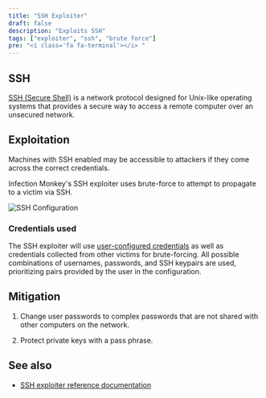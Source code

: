 ```yaml
---
title: "SSH Exploiter"
draft: false
description: "Exploits SSH"
tags: ["exploiter", "ssh", "brute force"]
pre: "<i class='fa fa-terminal'></i> "
---
```


## SSH

[SSH (Secure Shell)](https://en.wikipedia.org/wiki/Secure_Shell) is a network
protocol designed for Unix-like operating systems that provides a secure way to
access a remote computer over an unsecured network.

## Exploitation

Machines with SSH enabled may be accessible to attackers if
they come across the correct credentials.

Infection Monkey's SSH exploiter uses brute-force to attempt to
propagate to a victim via SSH.

![SSH Configuration](
/images/island/configuration-page/ssh-exploiter-configuration.png
"SSH Configuration")

### Credentials used

The SSH exploiter will use [user-configured credentials](
/usage/configuration/credentials) as well as credentials collected from other
victims for brute-forcing. All possible combinations of usernames, passwords,
and SSH keypairs are used, prioritizing pairs provided by the user in the
configuration.

## Mitigation

1. Change user passwords to complex passwords that are not shared with other
computers on the network.

1. Protect private keys with a pass phrase.

## See also
- [SSH exploiter reference documentation](/reference/exploiters/ssh)
